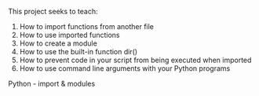 This project seeks to teach:
1. How to import functions from another file
2. How to use imported functions
3. How to create a module
5. How to use the built-in function dir()
6. How to prevent code in your script from being executed when imported
7. How to use command line arguments with your Python programs

Python - import & modules
